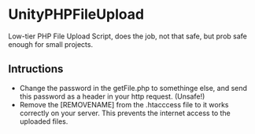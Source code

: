 # UnityPHPFileUpload
Low-tier PHP File Upload Script, does the job, not that safe, but prob safe enough for small projects.

## Intructions
- Change the password in the getFile.php to somethinge else, and send this password as a header in your http request. (Unsafe!)
- Remove the [REMOVENAME] from the .htacccess file to it works correctly on your server. This prevents the internet access to the uploaded files.
